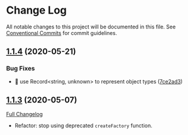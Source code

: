 # Change Log

All notable changes to this project will be documented in this file.
See [Conventional Commits](https://conventionalcommits.org) for commit guidelines.

## [1.1.4](https://github.com/PacoteJS/pacote/compare/@pacote/react-with-props@1.1.3...@pacote/react-with-props@1.1.4) (2020-05-21)

### Bug Fixes

- 🐛 use Record<string, unknown> to represent object types ([7ce2ad3](https://github.com/PacoteJS/pacote/commit/7ce2ad3e25762bd86c90771791b0571f99f1ea32))

## [1.1.3](https://github.com/PacoteJS/pacote/tree/@pacote/react-with-props/1.1.3) (2020-05-07)

[Full Changelog](https://github.com/PacoteJS/pacote/compare/@pacote/react-with-props@1.1.2...@pacote/react-with-props@1.1.3)

- Refactor: stop using deprecated `createFactory` function.
